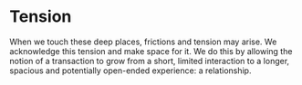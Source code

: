 # Tension

When we touch these deep places, frictions and tension may arise. We acknowledge this tension and make space for it. We do this by allowing the notion of a transaction to grow from a short, limited interaction to a longer, spacious and potentially open-ended experience: a relationship.